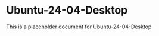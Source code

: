 ﻿<!-- 
---
title: "Ubuntu-24-04-Desktop"
description: "Placeholder description for Ubuntu-24-04-Desktop"
author: "VintageDon"
tags: ["placeholder", "documentation"]
category: "Compliance"
kb_type: "Reference"
version: "0.1"
status: "Draft"
last_updated: "2025-03-16"
---
-->

# Ubuntu-24-04-Desktop

This is a placeholder document for Ubuntu-24-04-Desktop.
